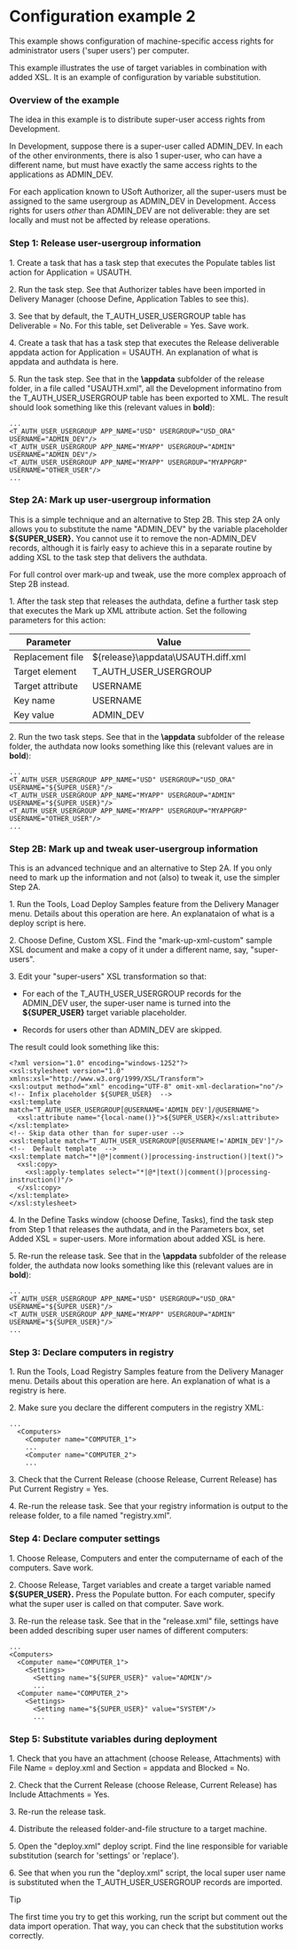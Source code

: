 # Configuration example 2

This example shows configuration of machine-specific access rights for administrator users ('super users') per computer.

This example illustrates the use of target variables in combination with added XSL. It is an example of configuration by variable substitution.

### Overview of the example

The idea in this example is to distribute super-user access rights from Development.

In Development, suppose there is a super-user called ADMIN_DEV. In each of the other environments, there is also 1 super-user, who can have a different name, but must have exactly the same access rights to the applications as ADMIN_DEV.

For each application known to USoft Authorizer, all the super-users must be assigned to the same usergroup as ADMIN_DEV in Development. Access rights for users *other* than ADMIN_DEV are not deliverable: they are set locally and must not be affected by release operations.

### Step 1: Release user-usergroup information

1. Create a task that has a task step that executes the Populate tables list action for Application = USAUTH.

2. Run the task step. See that Authorizer tables have been imported in Delivery Manager (choose Define, Application Tables to see this).

3. See that by default, the T_AUTH_USER_USERGROUP table has Deliverable = No. For this table, set Deliverable = Yes. Save work.

4. Create a task that has a task step that executes the Release deliverable appdata action for Application = USAUTH. An explanation of what is appdata and authdata is here.

5. Run the task step. See that in the **\\appdata** subfolder of the release folder, in a file called "USAUTH.xml", all the Development informatino from the T_AUTH_USER_USERGROUP table has been exported to XML. The result should look something like this (relevant values in **bold**): 

```
...
<T_AUTH_USER_USERGROUP APP_NAME="USD" USERGROUP="USD_ORA" USERNAME="ADMIN_DEV"/>
<T_AUTH_USER_USERGROUP APP_NAME="MYAPP" USERGROUP="ADMIN" USERNAME="ADMIN_DEV"/>
<T_AUTH_USER_USERGROUP APP_NAME="MYAPP" USERGROUP="MYAPPGRP" USERNAME="OTHER_USER"/>
...

```

### Step 2A: Mark up user-usergroup information

This is a simple technique and an alternative to Step 2B. This step 2A only allows you to substitute the name "ADMIN_DEV" by the variable placeholder **${SUPER_USER}.** You cannot use it to remove the non-ADMIN_DEV records, although it is fairly easy to achieve this in a separate routine by adding XSL to the task step that delivers the authdata.

For full control over mark-up and tweak, use the more complex approach of Step 2B instead.

1. After the task step that releases the authdata, define a further task step that executes the Mark up XML attribute action. Set the following parameters for this action:

|**Parameter**|**Value**|
|--------|--------|
|Replacement file|${release}\\appdata\\USAUTH.diff.xml|
|Target element|T_AUTH_USER_USERGROUP|
|Target attribute|USERNAME|
|Key name|USERNAME|
|Key value|ADMIN_DEV|



2. Run the two task steps. See that in the **\\appdata** subfolder of the release folder, the authdata now looks something like this (relevant values are in **bold**): 

```
...
<T_AUTH_USER_USERGROUP APP_NAME="USD" USERGROUP="USD_ORA" USERNAME="${SUPER_USER}"/>
<T_AUTH_USER_USERGROUP APP_NAME="MYAPP" USERGROUP="ADMIN" USERNAME="${SUPER_USER}"/>
<T_AUTH_USER_USERGROUP APP_NAME="MYAPP" USERGROUP="MYAPPGRP" USERNAME="OTHER_USER"/>
...

```

### Step 2B: Mark up and tweak user-usergroup information

This is an advanced technique and an alternative to Step 2A. If you only need to mark up the information and not (also) to tweak it, use the simpler Step 2A.

1. Run the Tools, Load Deploy Samples feature from the Delivery Manager menu. Details about this operation are here. An explanataion of what is a deploy script is here.

2. Choose Define, Custom XSL. Find the "mark-up-xml-custom" sample XSL document and make a copy of it under a different name, say, "super-users".

3. Edit your "super-users" XSL transformation so that:

- For each of the T_AUTH_USER_USERGROUP records for the ADMIN_DEV user, the super-user name is turned into the **${SUPER_USER}** target variable placeholder.

- Records for users other than ADMIN_DEV are skipped.

The result could look something like this:

```language-xml
<?xml version="1.0" encoding="windows-1252"?>
<xsl:stylesheet version="1.0" xmlns:xsl="http://www.w3.org/1999/XSL/Transform">
<xsl:output method="xml" encoding="UTF-8" omit-xml-declaration="no"/>
<!-- Infix placeholder ${SUPER_USER}  -->
<xsl:template match="T_AUTH_USER_USERGROUP[@USERNAME='ADMIN_DEV']/@USERNAME">
  <xsl:attribute name="{local-name()}">${SUPER_USER}</xsl:attribute>
</xsl:template>
<!-- Skip data other than for super-user -->
<xsl:template match="T_AUTH_USER_USERGROUP[@USERNAME!='ADMIN_DEV']"/>
<!--  Default template  -->
<xsl:template match="*|@*|comment()|processing-instruction()|text()">
  <xsl:copy>
    <xsl:apply-templates select="*|@*|text()|comment()|processing-instruction()"/>
  </xsl:copy>
</xsl:template>
</xsl:stylesheet>

```

4. In the Define Tasks window (choose Define, Tasks), find the task step from Step 1 that releases the authdata, and in the Parameters box, set Added XSL = super-users. More information about added XSL is here.

5. Re-run the release task. See that in the **\\appdata** subfolder of the release folder, the authdata now looks something like this (relevant values are in **bold**): 

```
...
<T_AUTH_USER_USERGROUP APP_NAME="USD" USERGROUP="USD_ORA" USERNAME="${SUPER_USER}"/>
<T_AUTH_USER_USERGROUP APP_NAME="MYAPP" USERGROUP="ADMIN" USERNAME="${SUPER_USER}"/>
...

```

### Step 3: Declare computers in registry

1. Run the Tools, Load Registry Samples feature from the Delivery Manager menu. Details about this operation are here. An explanation of what is a registry is here.

2. Make sure you declare the different computers in the registry XML:

```
...
  <Computers>
    <Computer name="COMPUTER_1">
    ...
    <Computer name="COMPUTER_2">
    ...

```

3. Check that the Current Release (choose Release, Current Release) has Put Current Registry = Yes.

4. Re-run the release task. See that your registry information is output to the release folder, to a file named "registry.xml".

### Step 4: Declare computer settings

1. Choose Release, Computers and enter the computername of each of the computers. Save work.

2. Choose Release, Target variables and create a target variable named **${SUPER_USER}.** Press the Populate button. For each computer, specify what the super user is called on that computer. Save work.

3. Re-run the release task. See that in the "release.xml" file, settings have been added describing super user names of different computers:

```
...
<Computers>
  <Computer name="COMPUTER_1">
    <Settings>
      <Setting name="${SUPER_USER}" value="ADMIN"/>
      ...
  <Computer name="COMPUTER_2">
    <Settings>
      <Setting name="${SUPER_USER}" value="SYSTEM"/>
      ...

```

### Step 5: Substitute variables during deployment

1. Check that you have an attachment (choose Release, Attachments) with File Name = deploy.xml and Section = appdata and Blocked = No.

2. Check that the Current Release (choose Release, Current Release) has Include Attachments = Yes.

3. Re-run the release task.

4. Distribute the released folder-and-file structure to a target machine.

5. Open the "deploy.xml" deploy script. Find the line responsible for variable substitution (search for 'settings' or 'replace').

6. See that when you run the "deploy.xml" script, the local super user name is substituted when the T_AUTH_USER_USERGROUP records are imported.

> [!TIP]
> The first time you try to get this working, run the script but comment out the data import operation. That way, you can check that the substitution works correctly.

 

 